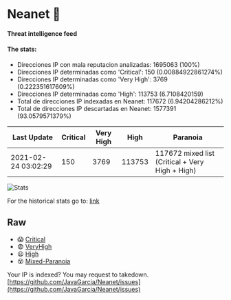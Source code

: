 # Neanet :hocho:
#### Threat intelligence feed
#### The stats:

- Direcciones IP con mala reputacion analizadas: 1695063 (100%)
- Direcciones IP determinadas como 'Critical':  150 (0.00884922861274%)
- Direcciones IP determinadas como 'Very High':  3769 (0.222351617609%)
- Direcciones IP determinadas como 'High':  113753 (6.7108420159)
- Total de direcciones IP indexadas en Neanet:  117672 (6.94204286212%)
- Total de direcciones IP descartadas en Neanet:  1577391 (93.0579571379%)

| Last Update | Critical | Very High | High | Paranoia |
| --- | --- | --- | --- | --- |
| 2021-02-24 03:02:29 | 150 | 3769 | 113753 | 117672 mixed list (Critical + Very High + High)|

![Stats](https://docs.google.com/spreadsheets/d/e/2PACX-1vSnaNMIXVabIpDJjufMlzH7poXnshF3mgd8Is1g9ytUEzVsP5my4Trn8f-xkoLLQ38xpL3HtmUexLo6/pubchart?oid=501124687&format=image)

For the historical stats go to: [link](/stats.csv)
## Raw
- :scream: [Critical](https://raw.githubusercontent.com/JavaGarcia/Neanet/master/blacklists/neanet_critical.txt)
- :fearful: [VeryHigh](https://raw.githubusercontent.com/JavaGarcia/Neanet/master/blacklists/neanet_veryHigh.txtt)
- :frowning: [High](https://raw.githubusercontent.com/JavaGarcia/Neanet/master/blacklists/neanet_high.txt)
- :dizzy_face: [Mixed-Paranoia](https://raw.githubusercontent.com/JavaGarcia/Neanet/master/blacklists/neanet_all.txt)


Your IP is indexed? You may request to takedown. [https://github.com/JavaGarcia/Neanet/issues](https://github.com/JavaGarcia/Neanet/issues)



































































































































































































































































































































































































































































































































































































































































































































































































































































































































































































































































































































































































































































































































































































































































































































































































































































































































































































































































































































































































































































































































































































































































































































































































































































































































































































































































































































































































































































































































































































































































































































































































































































































































































































































































































































































































































































































































































































































































































































































































































































































































































































































































































































































































































































































































































































